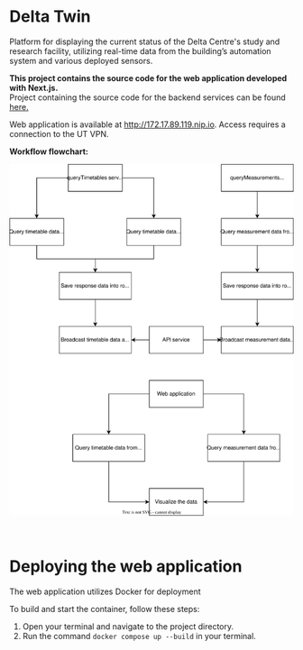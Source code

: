 # Delta Twin

Platform for displaying the current status of the Delta Centre's study and research facility, utilizing real-time data from the building’s automation system and various deployed sensors.

**This project contains the source code for the web application developed with Next.js.**  
Project containing the source code for the backend services can be found [here.](https://github.com/thugoo/api-delta-twin)

Web application is available at http://172.17.89.119.nip.io. Access requires a connection to the UT VPN.

**Workflow flowchart:**

![Workflow](workflow.svg)

<br>

# Deploying the web application

The web application utilizes Docker for deployment

To build and start the container, follow these steps:

1. Open your terminal and navigate to the project directory.
2. Run the command `docker compose up --build` in your terminal.
